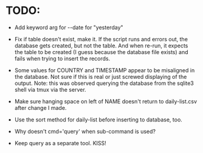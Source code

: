 # TODO:
* Add keyword arg for --date for "yesterday"

* Fix if table doesn't exist, make it. If the script runs and errors out,
  the database gets created, but not the table. And when re-run, it expects
  the table to be created (I guess because the database file exists) and fails
  when trying to insert the records.

* Some values for COUNTRY and TIMESTAMP appear to be misaligned in the database.
  Not sure if this is real or just screwed displaying of the output. Note: this
  was observed querying the database from the sqlite3 shell via tmux via the
  server.

* Make sure hanging space on left of NAME doesn't return to daily-list.csv after
  change I made.

* Use the sort method for daily-list before inserting to database, too.

* Why doesn't cmd='query' when sub-command is used?
* Keep query as a separate tool. KISS!
